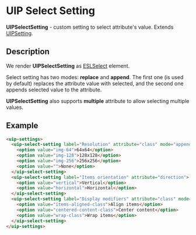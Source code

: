 # UIP Select Setting

**UIPSelectSetting** - custom setting to select attribute's value. Extends [UIPSetting](src/plugins/settings/README.md).

## Description

We render **UIPSelectSetting** as [ESLSelect](https://github.com/exadel-inc/esl/tree/main/src/modules/esl-forms/esl-select) element.

Select setting has two modes: **replace** and **append**. The first one (is used by default) replaces the attribute
value with selected, and the second one appends selected value to the attribute.

**UIPSelectSetting** also supports **multiple** attribute to allow selecting multiple values.

## Example

```html
<uip-settings>
  <uip-select-setting label="Resolution" attribute="class" mode="append">
    <option value="img-64">64x64</option>
    <option value="img-128">128x128</option>
    <option value="img-256">256x256</option>
    <option value="">None</option>
  </uip-select-setting>
  <uip-select-setting label="Items orientation" attribute="direction">
    <option value="vertical">Vertical</option>
    <option value="horizontal">Horizontal</option>
  </uip-select-setting>
  <uip-select-setting label="Display modifiers" attribute="class" mode="append" multiple>
    <option value="items-aligned-class">Align items</option>
    <option value="centered-content-class">Center content</option>
    <option value="wrap-class">Wrap items</option>
  </uip-select-setting>
</uip-settings>
```
